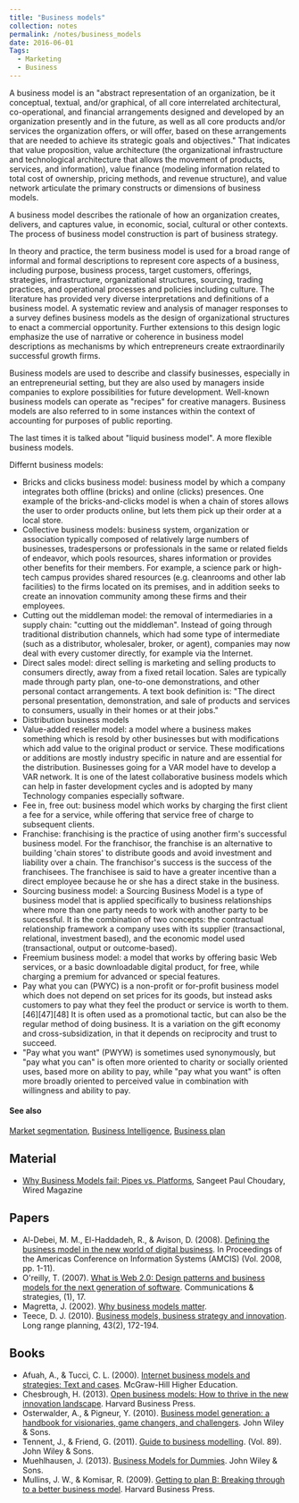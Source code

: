 ```yaml
---
title: "Business models"
collection: notes
permalink: /notes/business_models
date: 2016-06-01
Tags:
  - Marketing
  - Business
---
```


A business model is an "abstract representation of an organization, be it conceptual, textual, and/or graphical, of all core interrelated architectural, co-operational, and financial arrangements designed and developed by an organization presently and in the future, as well as all core products and/or services the organization offers, or will offer, based on these arrangements that are needed to achieve its strategic goals and objectives." That indicates that value proposition, value architecture (the organizational infrastructure and technological architecture that allows the movement of products, services, and information), value finance (modeling information related to total cost of ownership, pricing methods, and revenue structure), and value network articulate the primary constructs or dimensions of business models.

A business model describes the rationale of how an organization creates, delivers, and captures value, in economic, social, cultural or other contexts. The process of business model construction is part of business strategy.

In theory and practice, the term business model is used for a broad range of informal and formal descriptions to represent core aspects of a business, including purpose, business process, target customers, offerings, strategies, infrastructure, organizational structures, sourcing, trading practices, and operational processes and policies including culture. The literature has provided very diverse interpretations and definitions of a business model. A systematic review and analysis of manager responses to a survey defines business models as the design of organizational structures to enact a commercial opportunity. Further extensions to this design logic emphasize the use of narrative or coherence in business model descriptions as mechanisms by which entrepreneurs create extraordinarily successful growth firms.

Business models are used to describe and classify businesses, especially in an entrepreneurial setting, but they are also used by managers inside companies to explore possibilities for future development. Well-known business models can operate as "recipes" for creative managers. Business models are also referred to in some instances within the context of accounting for purposes of public reporting.

The last times it is talked about "liquid business model". A more flexible business models.

Differnt business models:

* Bricks and clicks business model: business model by which a company integrates both offline (bricks) and online (clicks) presences. One example of the bricks-and-clicks model is when a chain of stores allows the user to order products online, but lets them pick up their order at a local store.
* Collective business models: business system, organization or association typically composed of relatively large numbers of businesses, tradespersons or professionals in the same or related fields of endeavor, which pools resources, shares information or provides other benefits for their members. For example, a science park or high-tech campus provides shared resources (e.g. cleanrooms and other lab facilities) to the firms located on its premises, and in addition seeks to create an innovation community among these firms and their employees.
* Cutting out the middleman model: the removal of intermediaries in a supply chain: "cutting out the middleman". Instead of going through traditional distribution channels, which had some type of intermediate (such as a distributor, wholesaler, broker, or agent), companies may now deal with every customer directly, for example via the Internet.
* Direct sales model: direct selling is marketing and selling products to consumers directly, away from a fixed retail location. Sales are typically made through party plan, one-to-one demonstrations, and other personal contact arrangements. A text book definition is: "The direct personal presentation, demonstration, and sale of products and services to consumers, usually in their homes or at their jobs."
* Distribution business models
* Value-added reseller model: a model where a business makes something which is resold by other businesses but with modifications which add value to the original product or service. These modifications or additions are mostly industry specific in nature and are essential for the distribution. Businesses going for a VAR model have to develop a VAR network. It is one of the latest collaborative business models which can help in faster development cycles and is adopted by many Technology companies especially software.
* Fee in, free out: business model which works by charging the first client a fee for a service, while offering that service free of charge to subsequent clients.
* Franchise: franchising is the practice of using another firm's successful business model. For the franchisor, the franchise is an alternative to building 'chain stores' to distribute goods and avoid investment and liability over a chain. The franchisor's success is the success of the franchisees. The franchisee is said to have a greater incentive than a direct employee because he or she has a direct stake in the business.
* Sourcing business model: a Sourcing Business Model is a type of business model that is applied specifically to business relationships where more than one party needs to work with another party to be successful. It is the combination of two concepts: the contractual relationship framework a company uses with its supplier (transactional, relational, investment based), and the economic model used (transactional, output or outcome-based).
* Freemium business model: a model that works by offering basic Web services, or a basic downloadable digital product, for free, while charging a premium for advanced or special features.
* Pay what you can (PWYC) is a non-profit or for-profit business model which does not depend on set prices for its goods, but instead asks customers to pay what they feel the product or service is worth to them.[46][47][48] It is often used as a promotional tactic, but can also be the regular method of doing business. It is a variation on the gift economy and cross-subsidization, in that it depends on reciprocity and trust to succeed.
* "Pay what you want" (PWYW) is sometimes used synonymously, but "pay what you can" is often more oriented to charity or socially oriented uses, based more on ability to pay, while "pay what you want" is often more broadly oriented to perceived value in combination with willingness and ability to pay.


#### See also
[Market segmentation](/notes/market_segmentation), [Business Intelligence](/notes/business_intelligence), [Business plan](/notes/business_plan)


## Material
* [Why Business Models fail: Pipes vs. Platforms](http://www.wired.com/insights/2013/10/why-business-models-fail-pipes-vs-platforms/), Sangeet Paul Choudary, Wired Magazine


## Papers
* Al-Debei, M. M., El-Haddadeh, R., & Avison, D. (2008). [Defining the business model in the new world of digital business](http://bura.brunel.ac.uk/bitstream/2438/2887/1/AMCIS2008.pdf). In Proceedings of the Americas Conference on Information Systems (AMCIS) (Vol. 2008, pp. 1-11).
* O'reilly, T. (2007). [What is Web 2.0: Design patterns and business models for the next generation of software](https://mpra.ub.uni-muenchen.de/4578/1/mpra_paper_4578.pdf). Communications & strategies, (1), 17.
* Magretta, J. (2002). [Why business models matter](http://repository.binus.ac.id/2009-2/content/A0154/A015481231.pdf).
* Teece, D. J. (2010). [Business models, business strategy and innovation](http://www.fce.austral.edu.ar/aplic/webSIA/webSIA2004.nsf/6905fd7e3ce10eca03256e0b0056c5b9/355c3d55983b170d03257d3a006eff18/$FILE/Teece%20Busines%20Models.pdf). Long range planning, 43(2), 172-194.


## Books
* Afuah, A., & Tucci, C. L. (2000). [Internet business models and strategies: Text and cases](https://www.goodreads.com/book/show/4132536-internet-business-models-and-strategies). McGraw-Hill Higher Education.
* Chesbrough, H. (2013). [Open business models: How to thrive in the new innovation landscape](https://www.goodreads.com/book/show/134140.Open_Business_Models). Harvard Business Press.
* Osterwalder, A., & Pigneur, Y. (2010). [Business model generation: a handbook for visionaries, game changers, and challengers](https://www.goodreads.com/book/show/7723797-business-model-generation). John Wiley & Sons.
* Tennent, J., & Friend, G. (2011). [Guide to business modelling](https://www.goodreads.com/book/show/601486.Guide_to_Business_Modelling). (Vol. 89). John Wiley & Sons.
* Muehlhausen, J. (2013). [Business Models for Dummies](https://www.goodreads.com/book/show/17169657-business-models-for-dummies). John Wiley & Sons.
* Mullins, J. W., & Komisar, R. (2009). [Getting to plan B: Breaking through to a better business model](https://www.goodreads.com/book/show/7453642-getting-to-plan-b). Harvard Business Press.


